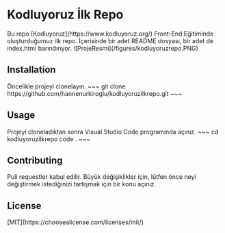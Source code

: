 <h1> Kodluyoruz İlk Repo </h1>
Bu repo [Kodluyoruz](https://www.kodluyoruz.org/) Front-End Eğitiminde oluşturduğumuz ilk repo. İçerisinde bir adet README dosyası, bir adet de index.html barındırıyor.
![ProjeResmi](/figures/kodluyoruzrepo.PNG)

<h2> Installation </h2>
Öncelikle projeyi clonelayın.
~~~
git clone https://github.com/hannenurkiroglu/kodluyoruzilkrepo.git
~~~
<h2> Usage </h2>
Projeyi cloneladıktan sonra Visual Studio Code programında açınız.
~~~
cd kodluyoruzilkrepo
code .
~~~
<h2> Contributing </h2>
Pull requestler kabul edilir. Büyük değişiklikler için, lütfen önce neyi değiştirmek istediğinizi tartışmak için bir konu açınız.

<h2> License </h2>
[MIT](https://choosealicense.com/licenses/mit/)
